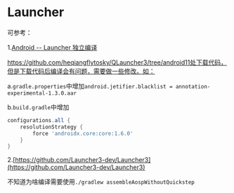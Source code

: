 # Launcher

可参考：

1.[Android -- Launcher 独立编译](https://www.heqiangfly.com/2021/01/06/Android%20Launcher/android-launcher-compile-as/)

https://github.com/heqiangflytosky/QLauncher3/tree/android11处下载代码，但是下载代码后编译会有问题，需要做一些修改。如：

a.`gradle.properties`中增加`android.jetifier.blacklist = annotation-experimental-1.3.0.aar`

b.`build.gradle`中增加

```groovy
configurations.all {
    resolutionStrategy {
        force 'androidx.core:core:1.6.0'
    }
}
```

2.[https://github.com/Launcher3-dev/Launcher3](https://github.com/Launcher3-dev/Launcher3)



不知道为啥编译需要使用`./gradlew assembleAospWithoutQuickstep`
